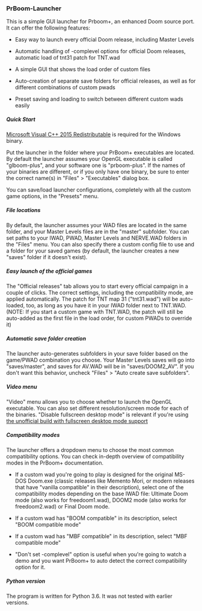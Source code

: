 ### PrBoom-Launcher

This is a simple GUI launcher for Prboom+, an enhanced Doom source port. It can
offer the following features:

* Easy way to launch every official Doom release, including Master Levels

* Automatic handling of -complevel options for official Doom releases,
  automatic load of tnt31 patch for TNT.wad

* A simple GUI that shows the load order of custom files

* Auto-creation of separate save folders for official releases, as well as for
  different combinations of custom pwads

* Preset saving and loading to switch between different custom wads easily

##### Quick Start

[Microsoft Visual C++ 2015 Redistributable](https://www.microsoft.com/en-us/download/details.aspx?id=53587) is required for the Windows binary.

Put the launcher in the folder where your PrBoom+ executables are located. By
default the launcher assumes your OpenGL executable is called "glboom-plus", and
your software one is "prboom-plus". If the names of your binaries are
different, or if you only have one binary, be sure to enter the correct name(s)
in "Files" > "Executables" dialog box.

You can save/load launcher configurations, completely with all the custom game
options, in the "Presets" menu.

##### File locations

By default, the launcher assumes your WAD files are located in the same folder,
and your Master Levels files are in the "master" subfolder. You can set paths
to your IWAD, PWAD, Master Levels and NERVE.WAD folders in the "Files" menu. You
can also specify there a custom config file to use and a folder for your saved
games (by default, the launcher creates a new "saves" folder if  it doesn't
exist).

##### Easy launch of the official games

The "Official releases" tab allows you to start every official campaign in  a
couple of clicks. The correct settings, including the compatibility mode, are
applied automatically. The patch for TNT map 31 ("tnt31.wad") will be
auto-loaded, too, as long as you have it in your IWAD folder next to TNT.WAD.
(NOTE: If you start a custom game with TNT.WAD, the patch will still be
auto-added as the first file in the load order, for custom PWADs to override it)

##### Automatic save folder creation

The launcher auto-generates subfolders in your save folder based on the
game/PWAD combination you choose. Your Master Levels saves will go into
"saves/master", and saves  for AV.WAD will be in "saves/DOOM2_AV". If you don't
want this behavior, uncheck  "Files" > "Auto create save subfolders".

##### Video menu

"Video" menu allows you to choose whether to launch the OpenGL executable. You
can also set different resolution/screen mode for each of the binaries. "Disable
fullscreen desktop mode" is relevant if you're using [the unofficial build with
fullscreen desktop mode support](https://www.doomworld.com/forum/topic/31039-prboom-plus-ver-2514/?page=102&tab=comments#comment-1850772)

##### Compatibility modes

The launcher offers a dropdown menu to choose the most common compatibility
options. You can check in-depth overview of compatibility modes in the PrBoom+
documentation.

* If a custom wad you're going to play is designed for the original MS-DOS
  Doom.exe (classic releases like Memento Mori, or modern releases that have
  "vanilla  compatible" in their description), select one of the compatibility
  modes depending  on the base IWAD file: Ultimate Doom mode (also works for
  freedoom1.wad), DOOM2 mode (also works for freedoom2.wad) or Final Doom mode.

* If a custom wad has "BOOM compatible" in its description, select "BOOM
  compatible mode"

* If a custom wad has "MBF compatible" in its description, select "MBF
  compatible mode"

* "Don't set -complevel" option is useful when you're going to watch a demo and
  you want PrBoom+ to auto detect the correct compatibility option for it.


##### Python version

The program is written for Python 3.6. It was not tested with earlier versions.
